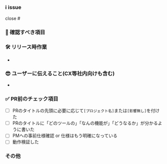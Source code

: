 ### ℹ️ issue
close #

### 📝 確認すべき項目

### 🛠️ リリース時作業
- 

### 😎 ユーザーに伝えること(CX等社内向けも含む)
- 

### ✅ PR前のチェック項目
- [ ] PRのタイトルの先頭に必要に応じて`[プロジェクト名]`または`[影響無し]`を付けた
- [ ] PRのタイトルに「どのツールの」「なんの機能が」「どうなるか」が分かるように書いた
- [ ] PMへの事前仕様確認 or 仕様はもう明確になっている
- [ ] 動作検証した

### その他
